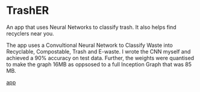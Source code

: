 # TrashER
An app that uses Neural Networks to classify trash. It also helps find recyclers near you.

The app uses a Convultional Neural Network to Classify Waste into Recyclable, Compostable, Trash and E-waste. 
I wrote the CNN myself and achieved a 90% accuracy on test data. Further, the weights were quantised to make the graph 16MB as oppsosed to 
a full Inception Graph that was 85 MB.

[app](https://github.com/vaibhav-mehta1001/TrashER/blob/master/Screenshot_20180702-211832_2.png)
